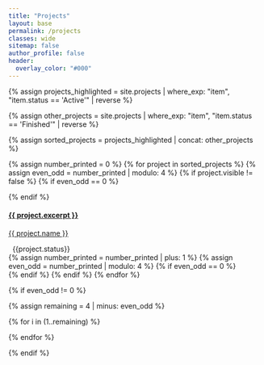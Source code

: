 ```yaml
---
title: "Projects"
layout: base
permalink: /projects
classes: wide
sitemap: false
author_profile: false
header:
  overlay_color: "#000"
---
```

<script
      src="https://code.jquery.com/jquery-3.4.1.min.js"
      integrity="sha256-CSXorXvZcTkaix6Yvo6HppcZGetbYMGWSFlBw8HfCJo="
      crossorigin="anonymous"
    ></script>

{% assign projects_highlighted = site.projects | where_exp: "item", "item.status == 'Active'" | reverse %}

{% assign other_projects = site.projects | where_exp: "item", "item.status == 'Finished'" | reverse %}

{% assign sorted_projects = projects_highlighted | concat: other_projects %}

<div id="dsr_tools">

{% assign number_printed = 0 %}
{% for project in sorted_projects %}
  {% assign even_odd = number_printed | modulo: 4 %}
  {% if project.visible != false %}
    {% if even_odd == 0 %}
    <div class="card-group">
    {% endif %}
    <div class="card">
      <a href="{{project.permalink}}">
        <div class="card-block">
          <h4 class="card-title">{{ project.excerpt }}</h4>
          <p class="card-tool-text">{{ project.name }}</p>
        </div>
      </a>
        <div class="card_bottom_section">
          <span><i class="fas fa-info"></i>&nbsp; {{project.status}}</span>
        </div>
    </div>
    {% assign number_printed = number_printed | plus: 1 %}
    {% assign even_odd = number_printed | modulo: 4 %}
    {% if even_odd == 0 %}
    </div>
    {% endif %}
  {% endif %}
{% endfor %}


{% if even_odd != 0 %}

{% assign remaining = 4 | minus: even_odd %}

{% for i in (1..remaining) %}
  <div class="card noHover notransition" style="border:0">
  </div>
{% endfor %}

{% endif %}

</div>


<!-- ## ACTIVE
<hr>

{% for project in site.data.projects %}
{% if project.status == "Active" %}
- **[{{ project.alias }}](/projects/{{project.alias}})**: {{ project.name }}
{% endif %}
{% endfor %}



## FINISHED
<hr>

{% for project in site.data.projects %}
{% if project.status == "Finished" %}
- **[{{ project.alias }}](/projects/{{project.alias}})**: {{ project.name }}
{% endif %}
{% endfor %} -->

<!-- ## OLD -->

<!-- {% assign number_printed = 0 %}
{% for project in site.projects %}
{% assign even_odd = number_printed | modulo: 2 %}
{% if even_odd == 0 %}
<div class="row">
{% endif %}

<div class="col-sm-6 clearfix">
  {% if project.img %}
  <img class="img-responsive"  width="25%" style="float: left" src="{{ site.url }}{{ site.baseurl }}/images/prjpic/{{project.img }}"/>
  {% else %}
  <img class="img-responsive" src=""/>
  {% endif %}
  {% if project.redirect %}
  [{{ project.title }}]({{project.redirect}})
  {% else %}
  [{{ project.title }}]({{project.url}})
  {% endif %}

  **{{ project.type}}**

  {{ project.description }}
  </div>
  {% assign number_printed = number_printed | plus: 1 %}

  {% if even_odd == 1 %}
  </div>
  {% endif %}

{% endfor %}
{% assign even_odd = number_printed | modulo: 2 %}
{% if even_odd == 1 %}
</div>
{% endif %}

## Past projects
{% assign number_printed = 0 %}
{% for project in site.past_projects %}
{% assign even_odd = number_printed | modulo: 2 %}
{% if even_odd == 0 %}
<div class="row">
{% endif %}

<div class="col-sm-6 clearfix">
  {% if project.img %}
  <img class="img-responsive"  width="25%" style="float: left" src="{{ site.url }}{{ site.baseurl }}/images/prjpic/{{project.img }}"/>
  {% else %}
  <img class="img-responsive" src=""/>
  {% endif %}
  {% if project.redirect %}
  [{{ project.title }}]({{project.redirect}})
  {% else %}
  [{{ project.title }}]({{project.url}})
  {% endif %}

  **{{ project.type}}**

  {{ project.description }}
  </div>
  {% assign number_printed = number_printed | plus: 1 %}

  {% if even_odd == 1 %}
  </div>
  {% endif %}

{% endfor %}
{% assign even_odd = number_printed | modulo: 2 %}
{% if even_odd == 1 %}
</div>
{% endif %}

# Present (and Past) Collaborations

<figure class="fourth">
  <img src="{{ site.url }}{{ site.baseurl }}/images/prjpic/colabs.png" style="width: 800px">
</figure> -->
